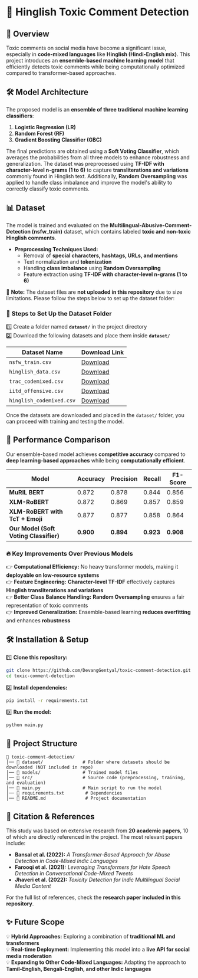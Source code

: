# 🔎 Hinglish Toxic Comment Detection

## 📌 Overview

Toxic comments on social media have become a significant issue, especially in **code-mixed languages** like **Hinglish (Hindi-English mix)**. This project introduces an **ensemble-based machine learning model** that efficiently detects toxic comments while being computationally optimized compared to transformer-based approaches.

## 🛠️ Model Architecture

The proposed model is an **ensemble of three traditional machine learning classifiers**:

1. **Logistic Regression (LR)**
2. **Random Forest (RF)**
3. **Gradient Boosting Classifier (GBC)**

The final predictions are obtained using a **Soft Voting Classifier**, which averages the probabilities from all three models to enhance robustness and generalization. The dataset was preprocessed using **TF-IDF with character-level n-grams (1 to 6)** to capture **transliterations and variations** commonly found in Hinglish text. Additionally, **Random Oversampling** was applied to handle class imbalance and improve the model's ability to correctly classify toxic comments.

## 📊 Dataset

The model is trained and evaluated on the **Multilingual-Abusive-Comment-Detection (nsfw\_train)** dataset, which contains labeled **toxic and non-toxic Hinglish comments**.

- **Preprocessing Techniques Used:**
  - Removal of **special characters, hashtags, URLs, and mentions**
  - Text normalization and **tokenization**
  - Handling **class imbalance** using **Random Oversampling**
  - Feature extraction using **TF-IDF with character-level n-grams (1 to 6)**

🚨 **Note:** The dataset files are **not uploaded in this repository** due to size limitations. Please follow the steps below to set up the dataset folder:

### 📂 **Steps to Set Up the Dataset Folder**

1️⃣ Create a folder named ************************`dataset/`************************ in the project directory\
2️⃣ Download the following datasets and place them inside ************************`dataset/`************************

| **Dataset Name**         | **Download Link**                                                                                                                   |
| ------------------------ | ----------------------------------------------------------------------------------------------------------------------------------- |
| `nsfw_train.csv`         | [Download](https://www.kaggle.com/c/multilingualabusivecomment/data)                                                                |
| `hinglish_data.csv`      | [Download](https://www.kaggle.com/datasets/shivajeetrai/hinglish-data-for-sentiment-analysis)                                       |
| `trac_codemixed.csv`     | [Download](https://github.com/surrey-nlp/woah-aggression-detection/blob/main/data/TRAC/TRAC_codemixed.csv)                          |
| `iitd_offensive.csv`     | [Download](https://github.com/LCS2-IIITD/Hinglish_offense_detection-Neurocomputing2021/tree/main/data/processed/Aggression_dataset) |
| `hinglish_codemixed.csv` | [Download](https://www.kaggle.com/datasets/bajpaipurva/hinglish-code-mixed-dataset)                                                 |

Once the datasets are downloaded and placed in the `dataset/` folder, you can proceed with training and testing the model.

## 🎯 Performance Comparison

Our ensemble-based model achieves **competitive accuracy** compared to **deep learning-based approaches** while being **computationally efficient**.

| **Model**                              | **Accuracy** | **Precision** | **Recall** | **F1-Score** |
| -------------------------------------- | ------------ | ------------- | ---------- | ------------ |
| **MuRIL BERT**                         | 0.872        | 0.878         | 0.844      | 0.856        |
| **XLM-RoBERT**                         | 0.872        | 0.869         | 0.857      | 0.859        |
| **XLM-RoBERT with TcT + Emoji**        | 0.877        | 0.877         | 0.858      | 0.864        |
| **Our Model (Soft Voting Classifier)** | **0.900**    | **0.894**     | **0.923**  | **0.908**    |

### 🔥 **Key Improvements Over Previous Models**

👉 **Computational Efficiency:** No heavy transformer models, making it **deployable on low-resource systems**\
👉 **Feature Engineering:** **Character-level TF-IDF** effectively captures **Hinglish transliterations and variations**\
👉 **Better Class Balance Handling:** **Random Oversampling** ensures a fair representation of toxic comments\
👉 **Improved Generalization:** Ensemble-based learning **reduces overfitting** and enhances **robustness**

## 🛠️ Installation & Setup

1️⃣ **Clone this repository:**

```bash
git clone https://github.com/DevangGentyal/toxic-comment-detection.git
cd toxic-comment-detection
```

2️⃣ **Install dependencies:**

```bash
pip install -r requirements.txt
```

3️⃣ **Run the model:**

```bash
python main.py
```

## 📂 Project Structure

```
📂 toxic-comment-detection/
│── 📂 dataset/               # Folder where datasets should be downloaded (NOT included in repo)
│── 📂 models/                # Trained model files  
│── 📂 src/                   # Source code (preprocessing, training, and evaluation)  
│── 📝 main.py                # Main script to run the model  
│── 📝 requirements.txt        # Dependencies  
│── 📝 README.md               # Project documentation  
```

## 📝 Citation & References

This study was based on extensive research from **20 academic papers**, 10 of which are directly referenced in the project. The most relevant papers include:

- **Bansal et al. (2022):** *A Transformer-Based Approach for Abuse Detection in Code-Mixed Indic Languages*
- **Farooqi et al. (2021):** *Leveraging Transformers for Hate Speech Detection in Conversational Code-Mixed Tweets*
- **Jhaveri et al. (2022):** *Toxicity Detection for Indic Multilingual Social Media Content*

For the full list of references, check the **research paper included in this repository**.

## ✨ Future Scope

💡 **Hybrid Approaches:** Exploring a combination of **traditional ML and transformers**\
💡 **Real-time Deployment:** Implementing this model into a **live API for social media moderation**\
💡 **Expanding to Other Code-Mixed Languages:** Adapting the approach to **Tamil-English, Bengali-English, and other Indic languages**

